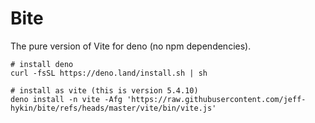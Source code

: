 # Bite

The pure version of Vite for deno (no npm dependencies).

```shell
# install deno
curl -fsSL https://deno.land/install.sh | sh

# install as vite (this is version 5.4.10)
deno install -n vite -Afg 'https://raw.githubusercontent.com/jeff-hykin/bite/refs/heads/master/vite/bin/vite.js'
```

<!-- https://raw.githubusercontent.com/jeff-hykin/bite/83dc724ca3b1d0feaa540eb79be1f9c43b52fe01/vite/bin/vite.js -->